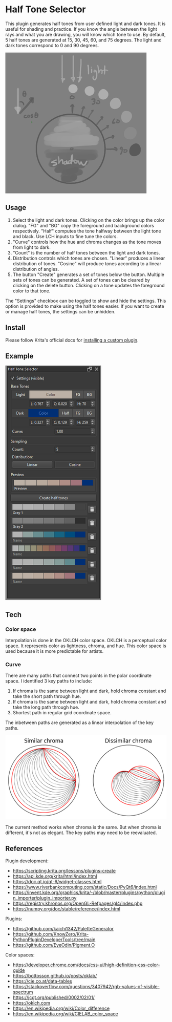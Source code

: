 # Half Tone Selector

This plugin generates half tones from user defined light and dark tones. It is useful for shading and practice. If you know the angle between the light rays and what you are drawing, you will know which tone to use. By default, 5 half tones are generated at 15, 30, 45, 60, and 75 degrees. The light and dark tones correspond to 0 and 90 degrees.

![Default](./images/selection.png)

## Usage

1. Select the light and dark tones. Clicking on the color brings up the color dialog. "FG" and "BG" copy the foreground and background colors respectively. "Half" computes the tone halfway between the light tone and black. Use LCH inputs to fine tune the colors.
2. "Curve" controls how the hue and chroma changes as the tone moves from light to dark.
3. "Count" is the number of half tones between the light and dark tones.
4. Distribution controls which tones are chosen. "Linear" produces a linear distribution of tones. "Cosine" will produce tones according to a linear distribution of angles.
5. The button "Create" generates a set of tones below the button. Multiple sets of tones can be generated. A set of tones can be cleared by clicking on the delete button. Clicking on a tone updates the foreground color to that tone.

The "Settings" checkbox can be toggled to show and hide the settings. This option is provided to make using the half tones easier. If you want to create or manage half tones, the settings can be unhidden.

## Install

Please follow Krita's official docs for [installing a custom plugin](https://docs.krita.org/en/user_manual/python_scripting/install_custom_python_plugin.html).

## Example

![Example](./images/example01.png)

## Tech

### Color space

Interpolation is done in the OKLCH color space. OKLCH is a perceptual color space. It represents color as lightness, chroma, and hue. This color space is used because it is more predictable for artists.

### Curve

There are many paths that connect two points in the polar coordinate space. I identified 3 key paths to include:

1. If chroma is the same between light and dark, hold chroma constant and take the short path through hue.
2. If chroma is the same between light and dark, hold chroma constant and take the long path through hue.
3. Shortest path in regular grid coordinate space.

The inbetween paths are generated as a linear interpolation of the key paths.

![Curves](./images/curves.png)

The current method works when chroma is the same. But when chroma is different, it's not as elegant. The key paths may need to be reevaluated.

## References

Plugin development:

* https://scripting.krita.org/lessons/plugins-create
* https://api.kde.org/krita/html/index.html
* https://doc.qt.io/qt-6/widget-classes.html
* https://www.riverbankcomputing.com/static/Docs/PyQt6/index.html
* https://invent.kde.org/graphics/krita/-/blob/master/plugins/python/plugin_importer/plugin_importer.py
* https://registry.khronos.org/OpenGL-Refpages/gl4/index.php
* https://numpy.org/doc/stable/reference/index.html

Plugins:

* https://github.com/kaichi1342/PaletteGenerator
* https://github.com/KnowZero/Krita-PythonPluginDeveloperTools/tree/main
* https://github.com/EyeOdin/Pigment.O

Color spaces:

* https://developer.chrome.com/docs/css-ui/high-definition-css-color-guide
* https://bottosson.github.io/posts/oklab/
* https://cie.co.at/data-tables
* https://stackoverflow.com/questions/3407942/rgb-values-of-visible-spectrum
* https://jcgt.org/published/0002/02/01/
* https://oklch.com
* https://en.wikipedia.org/wiki/Color_difference
* https://en.wikipedia.org/wiki/CIELAB_color_space